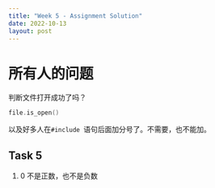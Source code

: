 ```yaml
---
title: "Week 5 - Assignment Solution"
date: 2022-10-13
layout: post
---
```


# 所有人的问题

判断文件打开成功了吗？

```cpp
file.is_open()
```

以及好多人在`#include `语句后面加分号了。不需要，也不能加。

## Task 5

1. 0 不是正数，也不是负数

